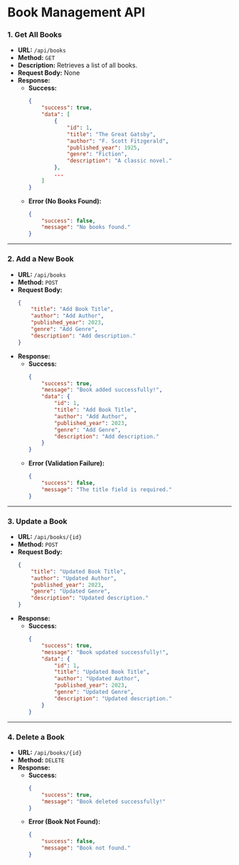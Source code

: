 # Book Management API

### 1. Get All Books
- **URL:** `/api/books`
- **Method:** `GET`
- **Description:** Retrieves a list of all books.
- **Request Body:** None
- **Response:**
    - **Success:**
      ```json
      {
          "success": true,
          "data": [
              {
                  "id": 1,
                  "title": "The Great Gatsby",
                  "author": "F. Scott Fitzgerald",
                  "published_year": 1925,
                  "genre": "Fiction",
                  "description": "A classic novel."
              },
              ...
          ]
      }
      ```
    - **Error (No Books Found):**
      ```json
      {
          "success": false,
          "message": "No books found."
      }
      ```

---

### 2. Add a New Book
- **URL:** `/api/books`
- **Method:** `POST`
- **Request Body:**
    ```json
    {
        "title": "Add Book Title",
        "author": "Add Author",
        "published_year": 2023,
        "genre": "Add Genre",
        "description": "Add description."
    }
    ```
- **Response:**
    - **Success:**
      ```json
      {
          "success": true,
          "message": "Book added successfully!",
          "data": {
              "id": 1,
              "title": "Add Book Title",
              "author": "Add Author",
              "published_year": 2023,
              "genre": "Add Genre",
              "description": "Add description."
          }
      }
      ```
    - **Error (Validation Failure):**
      ```json
      {
          "success": false,
          "message": "The title field is required."
      }
      ```

---

### 3. Update a Book
- **URL:** `/api/books/{id}`
- **Method:** `POST`
- **Request Body:**
    ```json
    {
        "title": "Updated Book Title",
        "author": "Updated Author",
        "published_year": 2023,
        "genre": "Updated Genre",
        "description": "Updated description."
    }
    ```
- **Response:**
    - **Success:**
      ```json
      {
          "success": true,
          "message": "Book updated successfully!",
          "data": {
              "id": 1,
              "title": "Updated Book Title",
              "author": "Updated Author",
              "published_year": 2023,
              "genre": "Updated Genre",
              "description": "Updated description."
          }
      }
      ```

---

### 4. Delete a Book
- **URL:** `/api/books/{id}`
- **Method:** `DELETE`
- **Response:**
    - **Success:**
      ```json
      {
          "success": true,
          "message": "Book deleted successfully!"
      }
      ```
    - **Error (Book Not Found):**
      ```json
      {
          "success": false,
          "message": "Book not found."
      }
      ```

